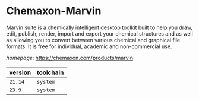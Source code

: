 # Chemaxon-Marvin

Marvin suite is a chemically intelligent desktop toolkit built to help you draw, edit, publish, render, import and export your chemical structures and as well as allowing you to convert between various chemical and graphical file formats. It is free for individual, academic and non-commercial use.

*homepage*: <https://chemaxon.com/products/marvin>

version | toolchain
--------|----------
``21.14`` | ``system``
``23.9`` | ``system``
